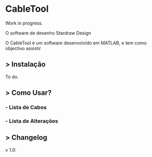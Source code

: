 # CableTool

Work in progress.

O software de desenho Stardraw Design 

O CableTool é um software desenvolvido em MATLAB, e tem como objectivo assistir 

## > Instalação

To do.

## > Como Usar?

### - Lista de Cabos

### - Lista de Alterações

## > Changelog

v 1.0:
